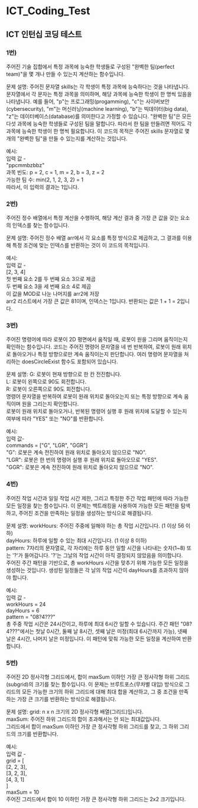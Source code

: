 # ICT_Coding_Test
## ICT 인턴십 코딩 테스트

### 1번)
주어진 기술 집합에서 특정 과목에 능숙한 학생들로 구성된 "완벽한 팀(perfect team)"을 몇 개나 만들 수 있는지 계산하는 함수입니다. 

문제 설명:
주어진 문자열 skills는 각 학생이 특정 과목에 능숙하다는 것을 나타냅니다. 문자열에서 각 문자는 특정 과목을 의미하며, 해당 과목에 능숙한 학생이 한 명씩 있음을 나타냅니다. 예를 들어, "p"는 프로그래밍(progamming), "c"는 사이버보안(cybersecurity), "m"는 머신러닝(machine learning), "b"는 빅데이터(big data), "z"는 데이터베이스(database)를 의미한다고 가정할 수 있습니다.
"완벽한 팀"은 모든 다섯 과목에 능숙한 학생들로 구성된 팀을 말합니다. 따라서 한 팀을 만들려면 적어도 각 과목에 능숙한 학생이 한 명씩 필요합니다. 이 코드의 목적은 주어진 skills 문자열로 몇 개의 "완벽한 팀"을 만들 수 있는지를 계산하는 것입니다.

예시:   
입력 값 -   
"ppcmmbzbbz"   
과목 빈도: p = 2, c = 1, m = 2, b = 3, z = 2   
가능한 팀 수: min(2, 1, 2, 3, 2) = 1   
따라서, 이 입력의 결과는 1입니다.   

### 2번)
주어진 정수 배열에서 특정 계산을 수행하여, 해당 계산 결과 중 가장 큰 값을 갖는 요소의 인덱스를 찾는 함수입니다.

문제 설명:
주어진 정수 배열 arr에서 각 요소를 특정 방식으로 제곱하고, 그 결과를 이용해 특정 조건에 맞는 인덱스를 반환하는 것이 이 코드의 목적입니다.

예시:   
입력 값 -   
[2, 3, 4]   
첫 번째 요소 2를 두 번째 요소 3으로 제곱   
두 번째 요소 3을 세 번째 요소 4로 제곱   
이 값을 MOD로 나눈 나머지를 arr2에 저장   
arr2 리스트에서 가장 큰 값은 81이며, 인덱스는 1입니다. 반환되는 값은 1 + 1 = 2입니다.   

### 3번) 
주어진 명령어에 따라 로봇이 2D 평면에서 움직일 때, 로봇이 원을 그리며 움직이는지 확인하는 함수입니다. 코드는 주어진 명령어 문자열을 네 번 반복하여, 로봇이 원래 위치로 돌아오거나 특정 방향으로만 계속 움직이는지 판단합니다. 여러 명령어 문자열을 처리하는 doesCircleExist 함수도 포함되어 있습니다.

문제 설명:
G: 로봇이 현재 방향으로 한 칸 전진합니다.   
L: 로봇이 왼쪽으로 90도 회전합니다.   
R: 로봇이 오른쪽으로 90도 회전합니다.   
명령어 문자열을 반복하여 로봇이 원래 위치로 돌아오는지 또는 특정 방향으로 계속 움직이며 원을 그리는지 확인합니다.   
로봇이 원래 위치로 돌아오거나, 반복된 명령어 실행 후 원래 위치에 도달할 수 있는지 여부에 따라 "YES" 또는 "NO"를 반환합니다.   

예시:   
입력 값-   
commands = ["G", "LGR", "GGR"]   
"G": 로봇은 계속 전진하여 원래 위치로 돌아오지 않으므로 "NO".   
"LGR": 로봇은 한 번의 명령어 실행 후 원래 위치로 돌아오므로 "YES".   
"GGR": 로봇은 계속 전진하여 원래 위치로 돌아오지 않으므로 "NO".   

### 4번)
주어진 작업 시간과 일일 작업 시간 제한, 그리고 특정한 주간 작업 패턴에 따라 가능한 모든 일정을 찾는 함수입니다. 이 문제는 백트래킹을 사용하여 가능한 모든 패턴을 탐색하고, 주어진 조건을 만족하는 일정을 생성하는 방식으로 해결됩니다.

문제 설명:
workHours: 주어진 주중에 일해야 하는 총 작업 시간입니다. (1 이상 56 이하)   
dayHours: 하루에 일할 수 있는 최대 시간입니다. (1 이상 8 이하)   
pattern: 7자리의 문자열로, 각 자리에는 하루 동안 일할 시간을 나타내는 숫자(1~8) 또는 '?'가 들어갑니다. '?'는 그날의 작업 시간이 아직 결정되지 않았음을 의미합니다.   
주어진 주간 패턴을 기반으로, 총 workHours 시간을 맞추기 위해 가능한 모든 일정을 생성하는 것입니다. 생성된 일정들은 각 날의 작업 시간이 dayHours를 초과하지 않아야 합니다.   

예시:   
입력 값 -   
workHours = 24   
dayHours = 6   
pattern = "08?4???"   
총 주중 작업 시간은 24시간이고, 하루에 최대 6시간 일할 수 있습니다.
주간 패턴 "08?4???"에서는 첫날 0시간, 둘째 날 8시간, 셋째 날은 미정(최대 6시간까지 가능), 넷째 날은 4시간, 나머지 날은 미정입니다.
이 패턴에 맞춰 가능한 모든 일정을 계산하여 반환합니다.

### 5번) 
주어진 2D 정사각형 그리드에서, 합이 maxSum 이하인 가장 큰 정사각형 하위 그리드(subgrid)의 크기를 찾는 함수입니다. 이 문제는 브루트포스(무차별 대입) 방식으로 그리드의 모든 가능한 크기의 하위 그리드에 대해 최대 합을 계산하고, 그 중 조건을 만족하는 가장 큰 크기를 반환하는 방식으로 해결됩니다.

문제 설명:
grid: n x n 크기의 2D 정사각형 배열(그리드)입니다.   
maxSum: 주어진 하위 그리드의 합이 초과해서는 안 되는 최대값입니다.   
그리드에서 합이 maxSum 이하인 가장 큰 정사각형 하위 그리드를 찾고, 그 하위 그리드의 크기를 반환합니다.   

예시:   
입력 값 -    
grid = [   
    [2, 2, 3],   
    [3, 2, 3],   
    [4, 3, 1]   
]   
maxSum = 10   
주어진 그리드에서 합이 10 이하인 가장 큰 정사각형 하위 그리드는 2x2 크기입니다.

